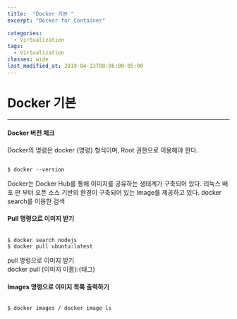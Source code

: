 ```yaml
---
title:  "Docker 기본 "
excerpt: "Docker for Container"

categories:
  - Virtualization
tags:
  - Virtualization 
classes: wide
last_modified_at: 2019-04-13T08:06:00-05:00
---
```


# Docker 기본

***

#### Docker 버전 체크 

 Docker의 명령은 docker {명령} 형식이며, Root 권한으로 이용해야 한다. 

```shell

$ docker --version

```

Docker는 Docker Hub를 통해 이미지를 공유하는 생태계가 구축되어 았다. 리눅스 배포 판 부터 오픈 소스 기반의 환경이 구축되어 있는 Image를 제공하고 있다. docker search를 이용한 검색

#### Pull 명령으로 이미지 받기

```shell

$ docker search nodejs
$ docker pull ubuntu:latest

```
pull 명령으로 이미지 받기    
docker pull {이미지 이름}:{태그}  

#### Images 명령으로 이미지 목록 출력하기

```shell

$ docker images / docker image ls

```